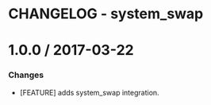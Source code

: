 # CHANGELOG - system_swap

1.0.0 / 2017-03-22
==================

### Changes

* [FEATURE] adds system_swap integration.
